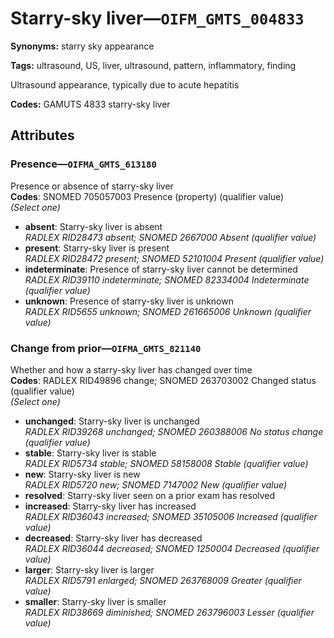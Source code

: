# Starry-sky liver—`OIFM_GMTS_004833`

**Synonyms:** starry sky appearance

**Tags:** ultrasound, US, liver, ultrasound, pattern, inflammatory, finding

Ultrasound appearance, typically due to acute hepatitis

**Codes:** GAMUTS 4833 starry-sky liver

## Attributes

### Presence—`OIFMA_GMTS_613180`

Presence or absence of starry-sky liver  
**Codes**: SNOMED 705057003 Presence (property) (qualifier value)  
*(Select one)*

- **absent**: Starry-sky liver is absent  
_RADLEX RID28473 absent; SNOMED 2667000 Absent (qualifier value)_
- **present**: Starry-sky liver is present  
_RADLEX RID28472 present; SNOMED 52101004 Present (qualifier value)_
- **indeterminate**: Presence of starry-sky liver cannot be determined  
_RADLEX RID39110 indeterminate; SNOMED 82334004 Indeterminate (qualifier value)_
- **unknown**: Presence of starry-sky liver is unknown  
_RADLEX RID5655 unknown; SNOMED 261665006 Unknown (qualifier value)_

### Change from prior—`OIFMA_GMTS_821140`

Whether and how a starry-sky liver has changed over time  
**Codes**: RADLEX RID49896 change; SNOMED 263703002 Changed status (qualifier value)  
*(Select one)*

- **unchanged**: Starry-sky liver is unchanged  
_RADLEX RID39268 unchanged; SNOMED 260388006 No status change (qualifier value)_
- **stable**: Starry-sky liver is stable  
_RADLEX RID5734 stable; SNOMED 58158008 Stable (qualifier value)_
- **new**: Starry-sky liver is new  
_RADLEX RID5720 new; SNOMED 7147002 New (qualifier value)_
- **resolved**: Starry-sky liver seen on a prior exam has resolved  
- **increased**: Starry-sky liver has increased  
_RADLEX RID36043 increased; SNOMED 35105006 Increased (qualifier value)_
- **decreased**: Starry-sky liver has decreased  
_RADLEX RID36044 decreased; SNOMED 1250004 Decreased (qualifier value)_
- **larger**: Starry-sky liver is larger  
_RADLEX RID5791 enlarged; SNOMED 263768009 Greater (qualifier value)_
- **smaller**: Starry-sky liver is smaller  
_RADLEX RID38669 diminished; SNOMED 263796003 Lesser (qualifier value)_
